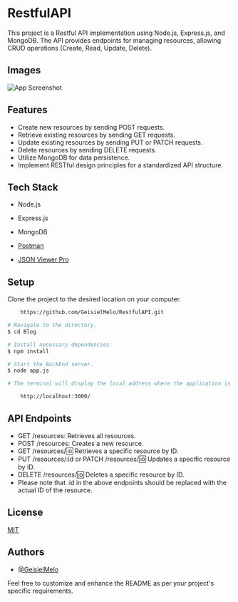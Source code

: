 # RestfulAPI

This project is a Restful API implementation using Node.js, Express.js, and MongoDB. The API provides endpoints for managing resources, allowing CRUD operations (Create, Read, Update, Delete).


## Images

![App Screenshot](https://github.com/GeisielMelo/RestfulAPI/blob/main/RestfulAPI.png?raw=true)


## Features

- Create new resources by sending POST requests.
- Retrieve existing resources by sending GET requests.
- Update existing resources by sending PUT or PATCH requests.
- Delete resources by sending DELETE requests.
- Utilize MongoDB for data persistence.
- Implement RESTful design principles for a standardized API structure.


## Tech Stack

- Node.js
- Express.js
- MongoDB

- [Postman](https://www.postman.com)
- [JSON Viewer Pro](https://chrome.google.com/webstore/detail/json-viewer-pro/eifflpmocdbdmepbjaopkkhbfmdgijcc?hl=en-US)


## Setup

Clone the project to the desired location on your computer.
```bash
    https://github.com/GeisielMelo/RestfulAPI.git
```

```bash
# Navigate to the directory.
$ cd Blog

# Install necessary dependencies.
$ npm install

# Start the BackEnd server.
$ node app.js

# The terminal will display the local address where the application is being executed. Simply enter the same address in your preferred browser. The address used in creating this project was:

    http://localhost:3000/
```

## API Endpoints

- GET /resources: Retrieves all resources.
- POST /resources: Creates a new resource.
- GET /resources/:id: Retrieves a specific resource by ID.
- PUT /resources/:id or PATCH /resources/:id: Updates a specific resource by ID.
- DELETE /resources/:id: Deletes a specific resource by ID.
- Please note that :id in the above endpoints should be replaced with the actual ID of the resource.


## License

[MIT](https://choosealicense.com/licenses/mit/)


## Authors

- [@GeisielMelo](https://github.com/GeisielMelo)

Feel free to customize and enhance the README as per your project's specific requirements.